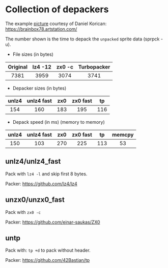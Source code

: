# Collection of depackers

The example [picture](startrek_voyager.bmp) courtesy of Daniel Korican:
https://brainbox78.artstation.com/

The number shown is the time to depack the `unpacked` sprite data (sprpck -u).

* File sizes (in bytes)

| Original | lz4 -12 | zx0 -c | Turbopacker |
| :-:      | :-:     | :-:    | :-:         |
| 7381     | 3959    | 3074   | 3741        |

* Depacker sizes (in bytes)

| unlz4 | unlz4 fast | zx0 | zx0 fast | tp  |
| :-:   | :-:        | :-: | :-:      | :-: |
| 154   | 160        | 183 | 195      | 116 |

* Depack speed (in ms) (memory to memory)

| unlz4 | unlz4 fast | zx0 | zx0 fast | tp  | memcpy |
| :-:   | :-:        | :-: | :-:      | :-: | :-: |
| 150   | 103        | 270 | 225      | 113 | 53  |

## unlz4/unlz4_fast

Pack with `lz4 -l` and skip first 8 bytes.

Packer: https://github.com/lz4/lz4

## unzx0/unzx0_fast

Pack with `zx0 -c`

Packer: https://github.com/einar-saukas/ZX0

## untp

Pack with: `tp +d` to pack without header.

Packer: https://github.com/42Bastian/tp
